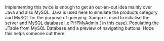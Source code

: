 Implementing this twice is enough to get an out-an-out idea mainly over Java and also MySQL.
Java is used here to simulate the products category and MySQL for the purpose of querying.
Xampp is used to initialise the server and MySQL database i.e PHPMyAdmin ( in this case).
Populating the JTable from MySQL Database and a preview of navigating buttons.
Hope this helps someone out there.
